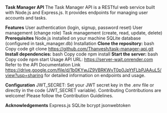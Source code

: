 **Task Manager API**
The Task Manager API is a RESTful web service built with Node.js and Express.js. It provides endpoints for managing user accounts and tasks.

**Features**
  User authentication (login, signup, password reset)
  User management (change role)
  Task management (create, read, update, delete)
**Prerequisites**
  Node.js installed on your machine
  SQLite database (configured in task_manager.db)
  Installation
**Clone the repository:**
  bash
  Copy code
  git clone https://github.com/Thanvesh/task-manager-api.git
**Install dependencies:**
  bash
  Copy code
  npm install
**Start the server:**
  bash
  Copy code
  npm start
  Usage
  API URL: https://server-wajt.onrender.com
  Refer to the API Documentation Link https://drive.google.com/file/d/1b0KYwJZ9VBRKWvT0p0JpYtFLbPJAAuL5/view?usp=sharing for detailed information on endpoints and usage.

**Configuration**
  JWT_SECRET: Set your JWT secret key in the .env file or directly in the code (JWT_SECRET variable).
  Contributing
  Contributions are welcome! Please follow the Contribution Guidelines.


**Acknowledgements**
  Express.js
  SQLite
  bcrypt
  jsonwebtoken
